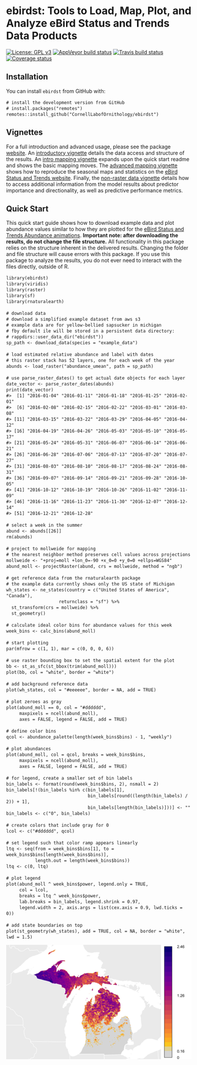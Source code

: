 <!-- README.md is generated from README.Rmd. Please edit that file -->
ebirdst: Tools to Load, Map, Plot, and Analyze eBird Status and Trends Data Products
====================================================================================

[![License: GPL
v3](https://img.shields.io/badge/License-GPL%20v3-blue.svg)](http://www.gnu.org/licenses/gpl-3.0)
[![AppVeyor build
status](https://ci.appveyor.com/api/projects/status/github/mstrimas/ebirdst?branch=master&svg=true)](https://ci.appveyor.com/project/mstrimas/ebirdst)
[![Travis build
status](https://travis-ci.org/CornellLabofOrnithology/ebirdst.svg?branch=master)](https://travis-ci.org/CornellLabofOrnithology/ebirdst)
[![Coverage
status](https://codecov.io/gh/CornellLabofOrnithology/ebirdst/branch/master/graph/badge.svg)](https://codecov.io/github/CornellLabofOrnithology/ebirdst?branch=master)

Installation
------------

You can install `ebirdst` from GitHub with:

    # install the development version from GitHub
    # install.packages("remotes")
    remotes::install_github("CornellLabofOrnithology/ebirdst")

Vignettes
---------

For a full introduction and advanced usage, please see the package
[website](https://cornelllabofornithology.github.io/ebirdst). An
[introductory
vignette](https://cornelllabofornithology.github.io/ebirdst/articles/ebirdst-introduction.html)
details the data access and structure of the results. An [intro mapping
vignette](https://cornelllabofornithology.github.io/ebirdst/articles/ebirdst-intro-mapping.html)
expands upon the quick start readme and shows the basic mapping moves.
The [advanced mapping
vignette](https://cornelllabofornithology.github.io/ebirdst/articles/ebirdst-advanced-mapping.html)
shows how to reproduce the seasonal maps and statistics on the [eBird
Status and Trends website](https://ebird.org/science/status-and-trends).
Finally, the [non-raster data
vignette](https://cornelllabofornithology.github.io/ebirdst/articles/ebirdst-pipd.html)
details how to access additional information from the model results
about predictor importance and directionality, as well as predictive
performance metrics.

Quick Start
-----------

This quick start guide shows how to download example data and plot
abundance values similar to how they are plotted for the [eBird Status
and Trends Abundance
animations](https://ebird.org/science/status-and-trends/woothr/abundance-map-weekly).
**Important note: after downloading the results, do not change the file
structure.** All functionality in this package relies on the structure
inherent in the delivered results. Changing the folder and file
structure will cause errors with this package. If you use this package
to analyze the results, you do not ever need to interact with the files
directly, outside of R.

    library(ebirdst)
    library(viridis)
    library(raster)
    library(sf)
    library(rnaturalearth)

    # download data
    # download a simplified example dataset from aws s3
    # example data are for yellow-bellied sapsucker in michigan
    # fby default ile will be stored in a persistent data directory:
    # rappdirs::user_data_dir("ebirdst"))
    sp_path <- download_data(species = "example_data")

    # load estimated relative abundance and label with dates
    # this raster stack has 52 layers, one for each week of the year
    abunds <- load_raster("abundance_umean", path = sp_path)

    # use parse_raster_dates() to get actual date objects for each layer
    date_vector <- parse_raster_dates(abunds)
    print(date_vector)
    #>  [1] "2016-01-04" "2016-01-11" "2016-01-18" "2016-01-25" "2016-02-01"
    #>  [6] "2016-02-08" "2016-02-15" "2016-02-22" "2016-03-01" "2016-03-08"
    #> [11] "2016-03-15" "2016-03-22" "2016-03-29" "2016-04-05" "2016-04-12"
    #> [16] "2016-04-19" "2016-04-26" "2016-05-03" "2016-05-10" "2016-05-17"
    #> [21] "2016-05-24" "2016-05-31" "2016-06-07" "2016-06-14" "2016-06-21"
    #> [26] "2016-06-28" "2016-07-06" "2016-07-13" "2016-07-20" "2016-07-27"
    #> [31] "2016-08-03" "2016-08-10" "2016-08-17" "2016-08-24" "2016-08-31"
    #> [36] "2016-09-07" "2016-09-14" "2016-09-21" "2016-09-28" "2016-10-05"
    #> [41] "2016-10-12" "2016-10-19" "2016-10-26" "2016-11-02" "2016-11-09"
    #> [46] "2016-11-16" "2016-11-23" "2016-11-30" "2016-12-07" "2016-12-14"
    #> [51] "2016-12-21" "2016-12-28"

    # select a week in the summer
    abund <- abunds[[26]]
    rm(abunds)

    # project to mollweide for mapping
    # the nearest neighbor method preserves cell values across projections
    mollweide <- "+proj=moll +lon_0=-90 +x_0=0 +y_0=0 +ellps=WGS84"
    abund_moll <- projectRaster(abund, crs = mollweide, method = "ngb")

    # get reference data from the rnaturalearth package
    # the example data currently shows only the US state of Michigan
    wh_states <- ne_states(country = c("United States of America", "Canada"),
                        returnclass = "sf") %>% 
      st_transform(crs = mollweide) %>% 
      st_geometry()
      
    # calculate ideal color bins for abundance values for this week
    week_bins <- calc_bins(abund_moll)

    # start plotting
    par(mfrow = c(1, 1), mar = c(0, 0, 0, 6))

    # use raster bounding box to set the spatial extent for the plot
    bb <- st_as_sfc(st_bbox(trim(abund_moll)))
    plot(bb, col = "white", border = "white")

    # add background reference data
    plot(wh_states, col = "#eeeeee", border = NA, add = TRUE)

    # plot zeroes as gray
    plot(abund_moll == 0, col = "#dddddd", 
         maxpixels = ncell(abund_moll),
         axes = FALSE, legend = FALSE, add = TRUE)

    # define color bins
    qcol <- abundance_palette(length(week_bins$bins) - 1, "weekly")

    # plot abundances
    plot(abund_moll, col = qcol, breaks = week_bins$bins,
         maxpixels = ncell(abund_moll),
         axes = FALSE, legend = FALSE, add = TRUE)

    # for legend, create a smaller set of bin labels
    bin_labels <- format(round(week_bins$bins, 2), nsmall = 2)
    bin_labels[!(bin_labels %in% c(bin_labels[1],
                                   bin_labels[round((length(bin_labels) / 2)) + 1],
                                   bin_labels[length(bin_labels)]))] <- ""
    bin_labels <- c("0", bin_labels)

    # create colors that include gray for 0
    lcol <- c("#dddddd", qcol)

    # set legend such that color ramp appears linearly
    ltq <- seq(from = week_bins$bins[1], to = week_bins$bins[length(week_bins$bins)],
               length.out = length(week_bins$bins))
    ltq <- c(0, ltq)

    # plot legend
    plot(abund_moll ^ week_bins$power, legend.only = TRUE,
         col = lcol,
         breaks = ltq ^ week_bins$power, 
         lab.breaks = bin_labels, legend.shrink = 0.97,
         legend.width = 2, axis.args = list(cex.axis = 0.9, lwd.ticks = 0))

    # add state boundaries on top
    plot(st_geometry(wh_states), add = TRUE, col = NA, border = "white", lwd = 1.5)

<img src="README-quick_start-1.png" style="display: block; margin: auto;" />
